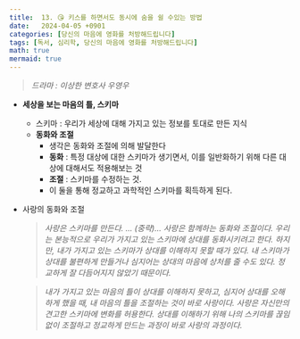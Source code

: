 ```yaml
---
title:  13. 😘 키스를 하면서도 동시에 숨을 쉴 수있는 방법
date:   2024-04-05 +0901
categories: [당신의 마음에 영화를 처방해드립니다]
tags: [독서, 심리학, 당신의 마음에 영화를 처방해드립니다]
math: true
mermaid: true
---
```


> *드라마 : 이상한 변호사 우영우*

- **세상을 보는 마음의 틀, 스키마**
    - 스키마 : 우리가 세상에 대해 가지고 있는 정보를 토대로 만든 지식
    - **동화와 조절**
        - 생각은 동화와 조절에 의해 발달한다
        - **동화** : 특정 대상에 대한 스키마가 생기면서, 
        이를 일반화하기 위해 다른 대상에 대해서도 적용해보는 것
        - **조절** : 스키마를 수정하는 것.
        - 이 둘을 통해 정교하고 과학적인 스키마를 획득하게 된다.
- 사랑의 동화와 조절
    
    > *사랑은 스키마를 만든다. … (중략)… 사랑은 함께하는 동화와 조절이다. 우리는 본능적으로 우리가 가지고 있는 스키마에 상대를 동화시키려고 한다. 하지만, 내가 가지고 있는 스키마가 상대를 이해하지 못할 때가 있다. 내 스키마가 상대를 불편하게 만들거나 심지어는 상대의 마음에 상처를 줄 수도 있다. 정교하게 잘 다듬어지지 않았기 때문이다.*
    
    > *내가 가지고 있는 마음의 틀이 상대를 이해하지 못하고, 심지어 상대를 오해하게 했을 때, 내 마음의 틀을 조절하는 것이 바로 사랑이다. 사랑은 자신만의 견고한 스키마에 변화를 허용한다. 상대를 이해하기 위해 나의 스키마를 끊임없이 조절하고 정교하게 만드는 과정이 바로 사랑의 과정이다.*
    